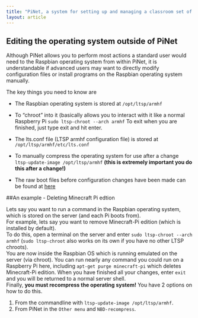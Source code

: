 ```yaml
---
title: "PiNet, a system for setting up and managing a classroom set of Raspberry Pis."
layout: article
---
```


Editing the operating system outside of PiNet
--------------------------------------------------

Although PiNet allows you to perform most actions a standard user
would need to the Raspbian operating system from within PiNet, it
is understandable if advanced users may want to directly modify
configuration files or install programs on the Raspbian operating system
manually.

The key things you need to know are

- The Raspbian operating system is stored at ```/opt/ltsp/armhf```

- To “chroot” into it (basically allows you to interact with it like a normal Raspberry Pi ```sudo ltsp-chroot --arch armhf``` 
  To exit when you are finished, just type exit and hit enter.

- The lts.conf file (LTSP armhf configuration file) is stored at ```/opt/ltsp/armhf/etc/lts.conf```

- To manually compress the operating system for use after a change ```ltsp-update-image /opt/ltsp/armhf``` 
**(this is extremely important you do this after a change!)**

- The raw boot files before configuration changes have been made can be found at [here](https://github.com/gbaman/PiNet/tree/master/boot)

##An example - Deleting Minecraft Pi edtion

Lets say you want to run a command in the Raspbian operating system, which is stored on the server (and each Pi boots from).   
For example, lets say you want to remove Minecraft-Pi edition (which is installed by default).   
To do this, open a terminal on the server and enter ```sudo ltsp-chroot --arch armhf``` (```sudo ltsp-chroot``` also works on its own if you have no other LTSP chroots).   
You are now inside the Raspbian OS which is running emulated on the server (via chroot). You can run nearly any command you could run on a Raspberry Pi here, 
including ```apt-get purge minecraft-pi``` which deletes Minecraft-Pi edition. When you have finished all your changes, enter ```exit``` and you will be returned to a normal server shell.  
Finally, **you must recompress the operating system!** You have 2 options on how to do this.   
1. From the commandline with ```ltsp-update-image /opt/ltsp/armhf```.
2. From PiNet in the ```Other menu``` and ```NBD-recompress```.
